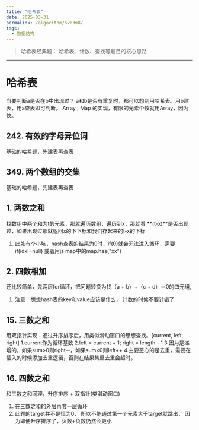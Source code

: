 ```yaml
---
title: "哈希表"
date: 2025-03-31
permalink: /algorithm/Svn3m8/
tags:
  - 数据结构
---
```

> 哈希表经典题： 哈希表、计数、查找等题目的核心思路


----


# 哈希表
当要判断a是否在b中出现过？ a和b是否有重复时，都可以想到用哈希表。用b建表，用a查表即可判断。
Array , Map 的实现，有限的元素个数就用Array，因为快。

## 242. 有效的字母异位词
基础的哈希题，先建表再查表

## 349. 两个数组的交集
基础的哈希题，先建表再查表

## 1. 两数之和
找数组中两个和为t的元素，那就遍历数组，遍历到x，那就看 **(t-x)**是否出现过，如果出现过那就返回x的下下标和我们存起来的t-x的下标
1. 此处有个小坑，hash查表的结果为0时，if(0)就会无法进入循环，需要if(idx!=null) 或者用js map中的map.has("xx")

## 2. 四数相加
还比较简单，先两层for循环，把问题转换为找（a + b）+（c + d）＝0的四元组,
1. 注意：想想hash表的key和value应该是什么， 计数的时候不要计错了

## 15. 三数之和
用双指针实现：通过升序排序后，用类似滑动窗口的思想查找。[current, left, right]
1.current作为循环基数
2.left = current + 1; right = length - 1
3.因为是递增的，如果sum>0则right--，如果sum<0则left++
4.主要恶心的是去重，需要在插入的时候添加去重逻辑，否则在结果集里去重会超时。

## 16. 四数之和
和三数之和同理，升序排序 + 双指针(类滑动窗口)
1. 在三数之和的外层再套一层循环
2. 此题的target并不是恒为0， 所以不能通过第一个元素大于target就跳出， 因为即便升序排序了，负数+负数仍然会更小